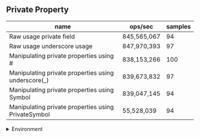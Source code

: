 ## Private Property

|name|ops/sec|samples|
|-|-|-|
|Raw usage private field|845,565,067|94|
|Raw usage underscore usage|847,970,393|97|
|Manipulating private properties using #|838,153,266|100|
|Manipulating private properties using underscore(_)|839,673,832|97|
|Manipulating private properties using Symbol|839,047,145|94|
|Manipulating private properties using PrivateSymbol|55,528,039|94|


<details>
<summary>Environment</summary>

* __Machine:__ linux x64 | 4 vCPUs | 7.6GB Mem
* __Run:__ Wed Nov 08 2023 10:42:10 GMT+0000 (Coordinated Universal Time)
</details>

<!--
{"environment":{"platform":"linux","arch":"x64","cpus":4,"totalMemory":7.6085662841796875},"benchmarks":[{"name":"Raw usage private field","opsSec":845565066.5686474,"samples":6},{"name":"Raw usage underscore usage","opsSec":847970392.5710006,"samples":7},{"name":"Manipulating private properties using #","opsSec":838153266.2062144,"samples":8},{"name":"Manipulating private properties using underscore(_)","opsSec":839673831.8499894,"samples":7},{"name":"Manipulating private properties using Symbol","opsSec":839047144.5066568,"samples":7},{"name":"Manipulating private properties using PrivateSymbol","opsSec":55528039.45934223,"samples":6}]}-->
